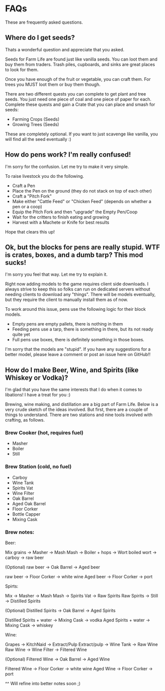 # FAQs

These are frequently asked questions.

## Where do I get seeds?

Thats a wonderful question and appreciate that you asked.

Seeds for Farm Life are found just like vanilla seeds. You can loot them and buy them from traders. Trash piles, cupboards, and sinks are great places to look for them.

Once you have enough of the fruit or vegetable, you can craft them. For trees you MUST loot them or buy them though.

There are two different quests you can complete to get plant and tree seeds. You just need one piece of coal and one piece of paper for each. Complete these quests and gain a Crate that you can place and smash for seeds:

- Farming Crops (Seeds)
- Growing Trees (Seeds)

These are completely optional. If you want to just scavenge like vanilla, you will find all the seed eventually :)

## How do pens work? I'm really confused!

I'm sorry for the confusion. Let me try to make it very simple.

To raise livestock you do the following.

- Craft a Pen
- Place the Pen on the ground (they do not stack on top of each other)
- Craft a "Pitch Fork"
- Make either "Cattle Feed" or "Chicken Feed" (depends on whether a pen or a coop)
- Equip the Pitch Fork and then "upgrade" the Empty Pen/Coop
- Wait for the critters to finish eating and growing
- Harvest with a Machete or Knife for best results

Hope that clears this up!

## Ok, but the blocks for pens are really stupid. WTF is crates, boxes, and a dumb tarp? This mod sucks!

I'm sorry you feel that way. Let me try to explain it.

Right now adding models to the game requires client side downloads. I always strive to keep this so folks can run on dedicated servers without needing clients to download any "things". There will be models eventually, but they require the client to manually install them as of now.

To work around this issue, pens use the following logic for their block models.

- Empty pens are empty pallets, there is nothing in them
- Feeding pens use a tarp, there is something in there, but its not ready quite yet
- Full pens use boxes, there is definitely something in those boxes.

I'm sorry that the models are "stupid". If you have any suggestions for a better model, please leave a comment or post an issue here on GitHub!!

## How do I make Beer, Wine, and Spirits (like Whiskey or Vodka)?

I'm glad that you have the same interests that I do when it comes to libations! I have a treat for you :)

Brewing, wine making, and distillation are a big part of Farm Life. Below is a very crude sketch of the ideas involved. But first, there are a couple of things to understand. There are two stations and nine tools involved with crafting, as follows.

### Brew Cooker (hot, requires fuel)

- Masher
- Boiler
- Still

### Brew Station (cold, no fuel)

- Carboy
- Wine Tank
- Spirits Vat
- Wine Filter
- Oak Barrel
- Aged Oak Barrel
- Floor Corker
- Bottle Capper
- Mixing Cask

### Brew notes:

Beer:

Mix grains -> Masher -> Mash
Mash -> Boiler + hops -> Wort
boiled wort -> carboy ->  raw beer

(Optional) raw beer -> Oak Barrel -> Aged beer

raw beer -> Floor Corker -> white wine
Aged beer -> Floor Corker -> port


Spirts:

Mix -> Masher -> Mash
Mash -> Spirits Vat -> Raw Spirits
Raw Spirits -> Still -> Distilled Spirits

(Optional) Distilled Spirits -> Oak Barrel -> Aged Spirits

Distilled Spirits + water -> Mixing Cask -> vodka
Aged Spirits + water -> Mixing Cask -> whiskey


Wine:

Grapes -> KitchNaid -> Extract/Pulp
Extract/pulp -> Wine Tank -> Raw Wine
Raw Wine -> Wine Filter -> Filtered Wine

(Optional) Filtered Wine -> Oak Barrel -> Aged Wine

Filtered Wine  -> Floor Corker -> white wine
Aged Wine -> Floor Corker -> port

^^ Will refine into better notes soon ;)
